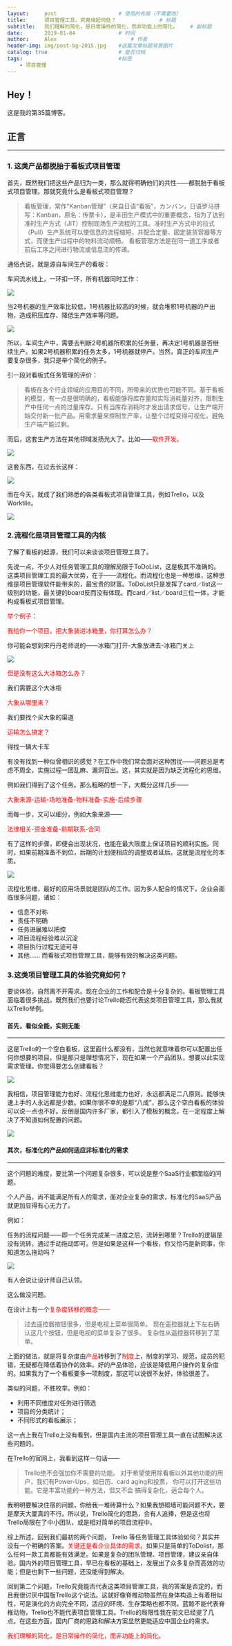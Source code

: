 ```yaml
---
layout:     post   				    # 使用的布局（不需要改）
title:      项目管理工具，究竟缘起何处？				# 标题 
subtitle:   我们理解的简化，是日常操作的简化，而非功能上的简化。    # 副标题
date:       2019-01-04 				# 时间
author:     Alex 						# 作者
header-img: img/post-bg-2015.jpg 	#这篇文章标题背景图片
catalog: true 						# 是否归档
tags:								#标签
    - 项目管理
---
```


## Hey！
这是我的第35篇博客。
## 正言
******
### 1. 这类产品都脱胎于看板式项目管理
首先，既然我们把这些产品归为一类，那么就得明确他们的共性——都脱胎于看板式项目管理。那就究竟什么是看板式项目管理？
>看板管理，常作“Kanban管理”（来自日语“看板”，カンバン，日语罗马拼写：Kanban，原名：传票卡），是丰田生产模式中的重要概念，指为了达到准时生产方式（JIT）控制现场生产流程的工具。准时生产方式中的拉式（Pull）生产系统可以使信息的流程缩短，并配合定量、固定装货容器等方式，而使生产过程中的物料流动顺畅。 看板管理方法是在同一道工序或者前后工序之间进行物流或信息流的传递。

通俗点说，就是源自车间生产的看板：

车间流水线上，一环扣一环，所有机器同时工作：

![](https://ws4.sinaimg.cn/large/006tNc79ly1fyycfbmmhqj30a206sq48.jpg)

当2号机器的生产效率比较低，1号机器比较高的时候，就会堆积1号机器的产出物，造成积压库存、降低生产效率等问题。

![](https://ws2.sinaimg.cn/large/006tNc79ly1fyycfrvc2xj309y074q4f.jpg)

所以，车间生产中，需要去判断2号机器所积累的任务量，再决定1号机器是否继续生产。如果2号机器积累的任务太多，1号机器就停产。当然，真正的车间生产要复杂很多，我只是举个简化的例子。

引一段对看板式任务管理的评价：
>看板在各个行业领域的应用目的不同，所带来的优势也可能不同。基于看板的模型，有一点是很明确的，看板能够将库存量和实际消耗量对齐，限制生产中任何一点的过量库存。只有当库存消耗时才发出请求信号，让生产端开始交付新一批产品。用需求量来控制生产率，让整个过程变得可视化，避免生产端产能过剩。

而后，这套生产方法在其他领域发扬光大了。比如——<font color="red">软件开发。</font>

![](https://ws2.sinaimg.cn/large/006tNc79ly1fyycguysfxj309q06umyl.jpg)

这套东西，在过去长这样：

![](https://ws4.sinaimg.cn/large/006tNc79ly1fyycjb6ny7j30eu08c0t7.jpg)

而在今天，就成了我们熟悉的各类看板式项目管理工具，例如Trello，以及Worktile。

![](https://ws1.sinaimg.cn/large/006tNc79ly1fyyck1teg2j31a80u0wsc.jpg)

### 2.流程化是项目管理工具的内核
了解了看板的起源，我们可以来谈谈项目管理工具了。

先说一点，不少人对任务管理工具的理解局限于ToDoList，这是极其不准确的。这类项目管理工具的最大优势，在于——流程化。而流程化也是一种思维，这种思维是项目管理软件能带来的，最宝贵的财富。ToDoList只是发挥了card／list这一级别的功能，最关键的board反而没有体现。而card／list／board三位一体，才能构成看板式项目管理。

<font color="red">举个例子：

我给你一个项目，把大象装进冰箱里，你打算怎么办？</font>

你可能会想到宋丹丹老师说的——冰箱门打开-大象放进去-冰箱门关上

![](https://ws2.sinaimg.cn/large/006tNc79ly1fyycmxiryjj30h10c6wf1.jpg)

<font color="red">但是没有这么大冰箱怎么办？</font>

我们需要这个大冰柜

<font color="red">大象从哪里来？</font>

我们要找个买大象的渠道

<font color="red">运输怎么搞定？</font>

得找一辆大卡车

有没有找到一种似曾相识的感觉？在工作中我们常会面对这种困扰——问题总是考虑不周全，实施过程一团乱麻、漏洞百出。这，其实就是因为缺乏流程化的思维。

例如我们得到了这个任务。那么粗略的想一下，大概分这样几步——

<font color="red">大象来源-运输-场地准备-物料准备-实施-后续步骤</font>

而每一步，又可以细分，例如大象来源——

<font color="red">法律相关-资金准备-前期联系-合同 </font>

有了这样的步骤，即便会出现状况，也能在最大限度上保证项目的顺利实施。同时，如果前期准备不到位，后期的计划便相应的调整或者延后。这就是流程化的本质。

![](https://ws3.sinaimg.cn/large/006tNc79ly1fyycpieu4xj312b0u0av3.jpg)

流程化思维，最好的应用场景就是团队的工作。因为多人配合的情况下，企业会面临很多问题，诸如：

* 信息不对称
* 责任不明确
* 任务进展难以把控
* 项目流程经验难以沉淀
* 项目执行过程无迹可寻
* 其他……
而看板式项目管理工具，能够有效的解决这类问题。
### 3.这类项目管理工具的体验究竟如何？
要谈体验，自然离不开需求。现在企业的工作和配合是十分复杂的。看板管理工具面临着很多挑战。既然我们也要讨论Trello能否代表这类项目管理工具，那么我就以Trello举例。
#### 首先，看似全能，实则无能
***

这是Trello的一个空白看板，这里面什么都没有，当然也就意味着你可以配置出任何你想要的项目。但是那只是理想情况下，现在如果一个产品团队，想要以此实现需求管理。你觉得要怎么创建看板？

![](https://ws4.sinaimg.cn/large/006tNc79ly1fyycqx3h7kj31yy0jgjtu.jpg)

我相信，项目管理能力也好、流程化思维能力也好，永远都满足二八原则。能够快速上手的人永远都是少数。如果你很不幸的是那“八成”，那么这个空白看板的体验可以说一点也不好。反倒是国内许多厂家，都引入了模板的概念。在一定程度上解决了不知道如何配置的问题。

![](https://ws1.sinaimg.cn/large/006tNc79ly1fyycrboxpjj30o10cadlk.jpg)

#### 其次，标准化的产品如何适应非标准化的需求
***

这个问题的难度，要比第一个问题复杂很多，可以说是整个SaaS行业都面临的问题。

个人产品，尚不能满足所有人的需求，面对企业复杂的需求，标准化的SaaS产品就更加显得有心无力了。

例如：

任务的流程问题——即一个任务完成某一进度之后，流转到哪里？Trello的逻辑是没有流转，通过手动拖动即可。但是如果是这样一个看板，你又恰巧是新同事，你知道怎么拖动吗？

![](https://ws2.sinaimg.cn/large/006tNc79ly1fyycs0qzbaj31ra0ggtb4.jpg)

有人会说让设计师自己认领。

这么做没问题。

在设计上有一个<font color="red">复杂度转移的概念——</font>
>过去遥控器按钮很多，但是电视上菜单很简单。 现在遥控器就上下左右确认这几个按钮，但是电视的菜单复杂了很多。 复杂性从遥控器转移到了菜单。

上面的做法，就是将复杂度由<font color="red">产品</font>转移到了<font color="red">制度</font>上，制度的学习、规范，成员的犯错，无疑都在降低着协作的效率。好的产品体验，应该是降低用户操作的复杂度的。如果我为了一个看板要多一项制度，那这可以说很不友好，体验很差了。

类似的问题，不胜枚举。例如：

* 利用不同维度对任务进行筛选
* 项目的分类统计；
* 不同形式的看板展示；

这一点上我在Trello上没有看到，但是国内主流的项目管理工具一直在试图解决这些问题的。

在Trello的官网上，我看到这样一句话——
>Trello绝不会强加你不需要的功能。 对于希望使用除看板以外其他功能的用户，我们有Power-Ups，如日历、card aging和投票， 你可以打开这些功能。它是丰富功能的一种方法，但又不会 搞得复杂化，适合每个人。

我明明要解决住宿的问题，你给我一堆砖算什么？如果我想砌墙可能问题不大，要是摩天大厦真的不行。所以说，Trello简化的思路，会有人追捧，但是这也将Trello局限在了中小团队，或是相对简单的项目流程中。

综上所述，回到我们最初的两个问题， Trello 等任务管理工具体验如何？其实并没有一个明确的答案。<font color="red">关键还是看企业具体的需求。</font>如果只是简单的ToDolist，那么任何一款工具都能有效满足。如果是复杂的团队管理、项目管理，建议亲自体验。国内外的项目管理工具，早已在看板的基础上，发展出了众多复杂而高效的功能；但是也剩下一些问题，还没能得到解决。

回到第二个问题，Trello究竟能否代表这类项目管理工具，我的答案是否定的，而且我很讨厌中国版Trello这个说法。这就好像脊椎动物虽然在身体构造上有着相似性，可是演化的方向完全不同，适应的环境、生存策略也都不同。蓝鲸不能代表脊椎动物，Trello也不能代表项目管理工具。Trello的局限性我在前文已经提了几点。在这些方面，国内厂商的思路和解决方案显然更能适应中国企业的需求。

<font color="red">我们理解的简化，是日常操作的简化，而非功能上的简化。</font>

